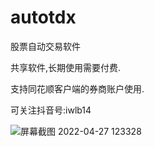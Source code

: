 # autotdx
股票自动交易软件


共享软件,长期使用需要付费.

支持同花顺客户端的券商账户使用.

可关注抖音号:iwlb14

![屏幕截图 2022-04-27 123328](https://user-images.githubusercontent.com/89308109/165441659-aebc1614-dac7-4f17-8824-72d72e9f8f7a.png)
